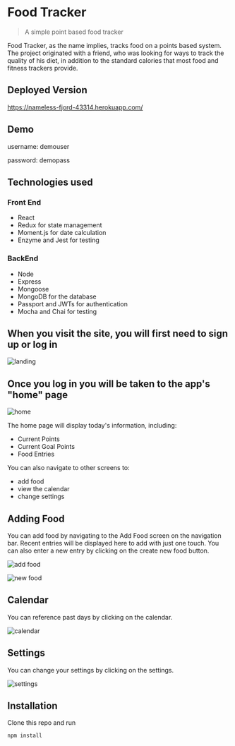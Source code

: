 # Food Tracker

> A simple point based food tracker

Food Tracker, as the name implies, tracks food on a points based system. 
The project originated with a friend, who was looking for ways to track the quality of his diet, in addition to the standard calories that most food and fitness trackers provide.

## Deployed Version
https://nameless-fjord-43314.herokuapp.com/


## Demo
username: demouser

password: demopass

## Technologies used

### Front End
* React
* Redux for state management
* Moment.js for date calculation
* Enzyme and Jest for testing

### BackEnd
* Node
* Express
* Mongoose
* MongoDB for the database
* Passport and JWTs for authentication
* Mocha and Chai for testing

## When you visit the site, you will first need to sign up or log in

![landing](https://i.imgur.com/tql3L9b.png)

## Once you log in you will be taken to the app's "home" page

![home](https://i.imgur.com/MM2sZOg.png)

The home page will display today's information, including:

* Current Points
* Current Goal Points
* Food Entries

You can also navigate to other screens to:

* add food
* view the calendar
* change settings

## Adding Food

You can add food by navigating to the Add Food screen on the navigation bar.
Recent entries will be displayed here to add with just one touch.
You can also enter a new entry by clicking on the create new food button.

![add food](https://i.imgur.com/bdTZIuU.png)

![new food](https://i.imgur.com/DukruaN.png)

## Calendar

You can reference past days by clicking on the calendar.

![calendar](https://i.imgur.com/vacYRjy.png)

## Settings

You can change your settings by clicking on the settings.

![settings](https://i.imgur.com/Gb8iKDz.png)

## Installation

Clone this repo and run 
```
npm install
```
